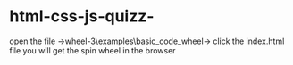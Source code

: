 # html-css-js-quizz-
open the file ->wheel-3\examples\basic_code_wheel-> click the index.html file you will get the spin wheel in the browser

